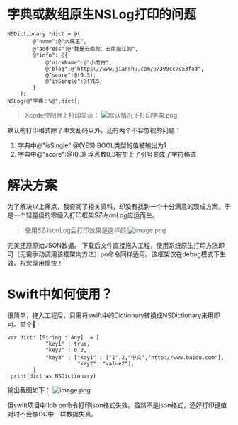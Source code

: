 # 字典或数组原生NSLog打印的问题
```objc
NSDictionary *dict = @{
        @"name":@"大魔王",
        @"address":@"我是云南的，云南丽江的",
        @"info": @{
            @"nickName":@"小而白",
            @"blog":@"https://www.jianshu.com/u/399cc7c53fad",
            @"score":@(0.3),
            @"isSingle":@(YES)
        }
    };
NSLog(@"字典：%@",dict);
```
>Xcode控制台上打印显示：
![默认情况下打印字典.png](https://p1-juejin.byteimg.com/tos-cn-i-k3u1fbpfcp/7c9c96fde5a4482a9cf2ebe3137cb7fa~tplv-k3u1fbpfcp-watermark.image?)

默认的打印格式除了中文乱码以外，还有两个不容忽视的问题：
1. 字典中@"isSingle":@(YES)   BOOL类型的值被输出为1
2. 字典中@"score":@(0.3)  浮点数0.3被加上了引号变成了字符格式

# 解决方案
为了解决以上痛点，我查阅了相关资料，却没有找到一个十分满意的现成方案。于是一个轻量级的零侵入打印框架*SZJsonLog*应运而生。
>使用SZJsonLog后打印效果是这样的
![image.png](https://p6-juejin.byteimg.com/tos-cn-i-k3u1fbpfcp/00baa6dac5b74520848541c5c3ae7097~tplv-k3u1fbpfcp-watermark.image?)

完美还原原始JSON数据。
下载后文件直接拖入工程，使用系统原生打印方法即可（无需手动调用该框架内方法）po命令同样适用。该框架仅在debug模式下生效。祝您享用愉快！
# Swift中如何使用？
很简单，拖入工程后，只需将swift中的Dictionary转换成NSDictionary来用即可。举个🌰
```        
var dict: [String : Any]  = [
            "key1" : true,
            "key2" : 0.3,
            "key3" : ["key1" : ["1",2,"中文","http://www.baidu.com"],
                      "key2": "value2"],
        ]
 print(dict as NSDictionary)
```
输出截图如下：
![image.png](https://p6-juejin.byteimg.com/tos-cn-i-k3u1fbpfcp/e576e76986dc403ba2184d4ab83fa393~tplv-k3u1fbpfcp-watermark.image?)

但swift项目中lldb po命令打印json格式失效。虽然不是json格式，还好打印键值对时不会像OC中一样数据失真。
